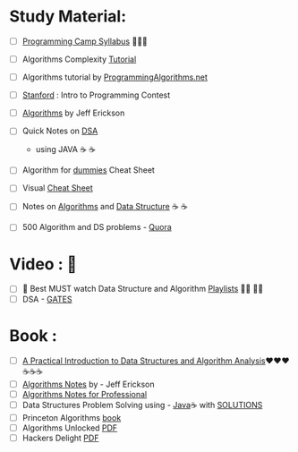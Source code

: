 # Study Material: 
- [ ] [Programming Camp Syllabus](https://docs.google.com/document/d/1_dc3Ifg7Gg1LxhiqMMmE9UbTsXpdRiYh4pKILYG2eA4/edit) :rainbow::rainbow::rainbow:
- [ ] Algorithms Complexity [Tutorial](http://discrete.gr/complexity/)
- [ ] Algorithms tutorial by [ProgrammingAlgorithms.net](https://www.programming-algorithms.net/)
- [ ] [Stanford](https://web.stanford.edu/class/cs97si/) : Intro to Programming Contest
- [ ] [Algorithms](http://jeffe.cs.illinois.edu/teaching/algorithms/) by Jeff Erickson
- [ ] Quick Notes on [DSA](https://sites.google.com/site/bassamhaddadsite/lecture-notes-Data-Structures-Java) 
    - using JAVA :coffee: :coffee: 
- [ ] Algorithm for [dummies](http://www.dummies.com/programming/big-data/algorithms-dummies-cheat-sheet/) Cheat Sheet
- [ ] Visual [Cheat Sheet](https://sinon.org/algorithms/)
- [ ] Notes on [Algorithms](http://cs.lmu.edu/~ray/classes/a/) and [Data Structure](http://cs.lmu.edu/~ray/classes/dsa/)  :coffee: :coffee: 



- [ ] 500 Algorithm and DS problems - [Quora](https://techiedelight.quora.com/500-Data-Structures-and-Algorithms-practice-problems-and-their-solutions)

# Video : :movie_camera:
- [ ] :pushpin: Best MUST watch Data Structure and Algorithm [Playlists](https://www.youtube.com/user/purpongie/playlists) :triangular_flag_on_post::triangular_flag_on_post: :triangular_flag_on_post::triangular_flag_on_post:
- [ ] DSA - [GATES](https://www.youtube.com/playlist?list=PLsFENPUZBqipuTJXgm7xAOR0UnY_8OY07)

# Book :
- [ ] [A Practical Introduction to Data Structures and Algorithm Analysis](http://courses.cs.vt.edu/cs3114/Spring09/book.pdf):heart::heart::heart::coffee::coffee::coffee:
- [ ] [Algorithms Notes](http://jeffe.cs.illinois.edu/teaching/algorithms/all-algorithms.pdf) by - Jeff Erickson
- [ ] [Algorithms Notes for Professional](https://www.google.com/search?q=Algorithms+Notes+For+Professionals+pdf&spell=1&sa=X&ved=0ahUKEwib7tuen53aAhVHslMKHdfAAcQQBQgmKAA&biw=1438&bih=759&dpr=2)
- [ ] Data Structures Problem Solving using - [Java](https://cscnt.savannahstate.edu/StudentFiles/Data_Structure/Data-Structures-Problem-Solving-Using-Java.pdf):coffee: with [SOLUTIONS](http://www.cse.chalmers.se/~holmer/Kurser/LET3750105/weiss_answers.pdf)
- [ ] Princeton Algorithms [book](http://www.albertstam.com/Algorithms.pdf)
- [ ] Algorithms Unlocked [PDF](http://www.dahlan.web.id/files/ebooks/2013%20Algorithms_Unlocked.pdf)
- [ ] Hackers Delight [PDF](https://github.com/lancetw/ebook-1/blob/master/02_algorithm/Hacker's%20Delight%202nd%20Edition.pdf)
